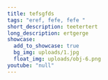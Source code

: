 ```yaml
---
title: tefsgfds
tags: "eref, fefe, fefe "
short_description: teetertert
long_description: ertgerge
showcase:
  add_to_showcase: true
  bg_img: uploads/1.jpg
  float_img: uploads/obj-6.png
youtube: "null"
---
```

